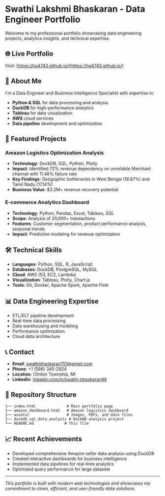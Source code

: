 # Swathi Lakshmi Bhaskaran - Data Engineer Portfolio

Welcome to my professional portfolio showcasing data engineering projects, analytics insights, and technical expertise.

## 🌐 Live Portfolio
Visit: [https://hq4743.github.io/](https://hq4743.github.io/)

## 👋 About Me
I'm a Data Engineer and Business Intelligence Specialist with expertise in:
- **Python & SQL** for data processing and analysis
- **DuckDB** for high-performance analytics
- **Tableau** for data visualization
- **AWS** cloud services
- **Data pipeline** development and optimization

## 🚀 Featured Projects

### Amazon Logistics Optimization Analysis
- **Technology**: DuckDB, SQL, Python, Plotly
- **Impact**: Identified 72% revenue dependency on unreliable Merchant channel with 11.46% failure rate
- **Key Findings**: Geographic bottlenecks in West Bengal (18.67%) and Tamil Nadu (17.14%)
- **Business Value**: $3.2M+ revenue recovery potential

### E-commerce Analytics Dashboard
- **Technology**: Python, Pandas, Excel, Tableau, SQL
- **Scope**: Analysis of 20,000+ transactions
- **Features**: Customer segmentation, product performance analysis, seasonal trends
- **Impact**: Predictive modeling for revenue optimization

## 🛠️ Technical Skills
- **Languages**: Python, SQL, R, JavaScript
- **Databases**: DuckDB, PostgreSQL, MySQL
- **Cloud**: AWS (S3, EC2, Lambda)
- **Visualization**: Tableau, Plotly, Chart.js
- **Tools**: Git, Docker, Apache Spark, Apache Flink

## 📊 Data Engineering Expertise
- ETL/ELT pipeline development
- Real-time data processing
- Data warehousing and modeling
- Performance optimization
- Cloud data architecture

## 📞 Contact
- **Email**: swathibhaskaran751@gmail.com
- **Phone**: +1 (586) 345-2924
- **Location**: Clinton Township, MI
- **LinkedIn**: [linkedin.com/in/swathi-bhaskaran96](https://www.linkedin.com/in/swathi-bhaskaran96/)

## 🔗 Repository Structure
```
├── index.html              # Main portfolio page
├── amazon_dashboard.html   # Amazon logistics dashboard
├── assets/                 # Images, PDFs, and data files
├── duckdb_sql_data_analyst/ # DuckDB analysis project
└── README.md              # This file
```

## 📈 Recent Achievements
- Developed comprehensive Amazon seller data analysis using DuckDB
- Created interactive dashboards for business intelligence
- Implemented data pipelines for real-time analytics
- Optimized query performance for large datasets

---

*This portfolio is built with modern web technologies and showcases my commitment to clean, efficient, and user-friendly data solutions.*